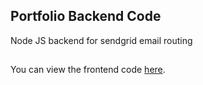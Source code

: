 ## Portfolio Backend Code
Node JS backend for sendgrid email routing

##
You can view the frontend code [here](https://github.com/little-zaets/little-zaets.github.io).
